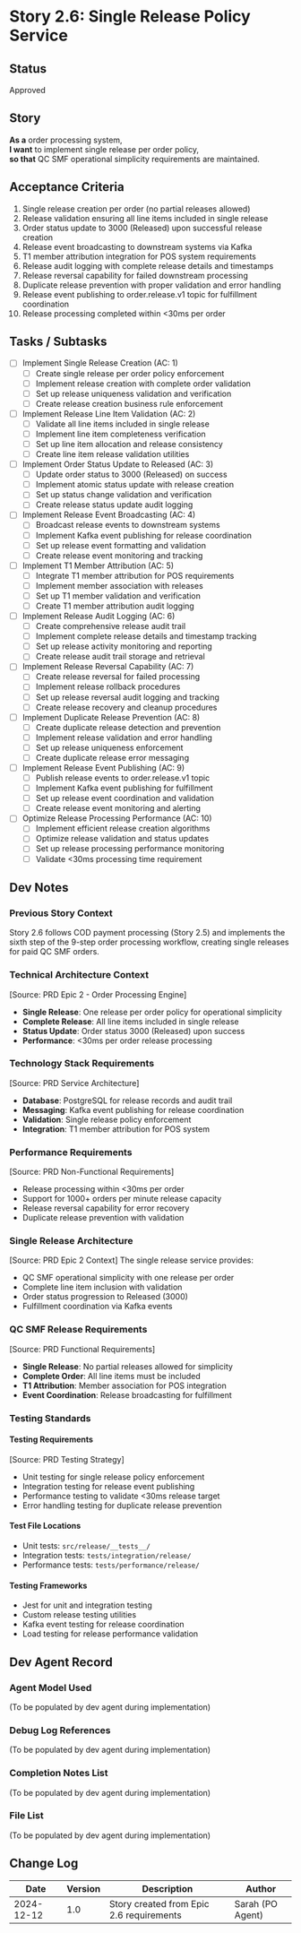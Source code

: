 # Story 2.6: Single Release Policy Service

## Status
Approved

## Story
**As a** order processing system,  
**I want** to implement single release per order policy,  
**so that** QC SMF operational simplicity requirements are maintained.

## Acceptance Criteria
1. Single release creation per order (no partial releases allowed)
2. Release validation ensuring all line items included in single release
3. Order status update to 3000 (Released) upon successful release creation
4. Release event broadcasting to downstream systems via Kafka
5. T1 member attribution integration for POS system requirements
6. Release audit logging with complete release details and timestamps
7. Release reversal capability for failed downstream processing
8. Duplicate release prevention with proper validation and error handling
9. Release event publishing to order.release.v1 topic for fulfillment coordination
10. Release processing completed within <30ms per order

## Tasks / Subtasks

- [ ] Implement Single Release Creation (AC: 1)
  - [ ] Create single release per order policy enforcement
  - [ ] Implement release creation with complete order validation
  - [ ] Set up release uniqueness validation and verification
  - [ ] Create release creation business rule enforcement

- [ ] Implement Release Line Item Validation (AC: 2)
  - [ ] Validate all line items included in single release
  - [ ] Implement line item completeness verification
  - [ ] Set up line item allocation and release consistency
  - [ ] Create line item release validation utilities

- [ ] Implement Order Status Update to Released (AC: 3)
  - [ ] Update order status to 3000 (Released) on success
  - [ ] Implement atomic status update with release creation
  - [ ] Set up status change validation and verification
  - [ ] Create release status update audit logging

- [ ] Implement Release Event Broadcasting (AC: 4)
  - [ ] Broadcast release events to downstream systems
  - [ ] Implement Kafka event publishing for release coordination
  - [ ] Set up release event formatting and validation
  - [ ] Create release event monitoring and tracking

- [ ] Implement T1 Member Attribution (AC: 5)
  - [ ] Integrate T1 member attribution for POS requirements
  - [ ] Implement member association with releases
  - [ ] Set up T1 member validation and verification
  - [ ] Create T1 member attribution audit logging

- [ ] Implement Release Audit Logging (AC: 6)
  - [ ] Create comprehensive release audit trail
  - [ ] Implement complete release details and timestamp tracking
  - [ ] Set up release activity monitoring and reporting
  - [ ] Create release audit trail storage and retrieval

- [ ] Implement Release Reversal Capability (AC: 7)
  - [ ] Create release reversal for failed processing
  - [ ] Implement release rollback procedures
  - [ ] Set up release reversal audit logging and tracking
  - [ ] Create release recovery and cleanup procedures

- [ ] Implement Duplicate Release Prevention (AC: 8)
  - [ ] Create duplicate release detection and prevention
  - [ ] Implement release validation and error handling
  - [ ] Set up release uniqueness enforcement
  - [ ] Create duplicate release error messaging

- [ ] Implement Release Event Publishing (AC: 9)
  - [ ] Publish release events to order.release.v1 topic
  - [ ] Implement Kafka event publishing for fulfillment
  - [ ] Set up release event coordination and validation
  - [ ] Create release event monitoring and alerting

- [ ] Optimize Release Processing Performance (AC: 10)
  - [ ] Implement efficient release creation algorithms
  - [ ] Optimize release validation and status updates
  - [ ] Set up release processing performance monitoring
  - [ ] Validate <30ms processing time requirement

## Dev Notes

### Previous Story Context
Story 2.6 follows COD payment processing (Story 2.5) and implements the sixth step of the 9-step order processing workflow, creating single releases for paid QC SMF orders.

### Technical Architecture Context
[Source: PRD Epic 2 - Order Processing Engine]
- **Single Release**: One release per order policy for operational simplicity
- **Complete Release**: All line items included in single release
- **Status Update**: Order status 3000 (Released) upon success
- **Performance**: <30ms per order release processing

### Technology Stack Requirements
[Source: PRD Service Architecture]
- **Database**: PostgreSQL for release records and audit trail
- **Messaging**: Kafka event publishing for release coordination
- **Validation**: Single release policy enforcement
- **Integration**: T1 member attribution for POS system

### Performance Requirements
[Source: PRD Non-Functional Requirements]
- Release processing within <30ms per order
- Support for 1000+ orders per minute release capacity
- Release reversal capability for error recovery
- Duplicate release prevention with validation

### Single Release Architecture
[Source: PRD Epic 2 Context]
The single release service provides:
- QC SMF operational simplicity with one release per order
- Complete line item inclusion with validation
- Order status progression to Released (3000)
- Fulfillment coordination via Kafka events

### QC SMF Release Requirements
[Source: PRD Functional Requirements]
- **Single Release**: No partial releases allowed for simplicity
- **Complete Order**: All line items must be included
- **T1 Attribution**: Member association for POS integration
- **Event Coordination**: Release broadcasting for fulfillment

### Testing Standards

#### Testing Requirements
[Source: PRD Testing Strategy]
- Unit testing for single release policy enforcement
- Integration testing for release event publishing
- Performance testing to validate <30ms release target
- Error handling testing for duplicate release prevention

#### Test File Locations
- Unit tests: `src/release/__tests__/`
- Integration tests: `tests/integration/release/`
- Performance tests: `tests/performance/release/`

#### Testing Frameworks
- Jest for unit and integration testing
- Custom release testing utilities
- Kafka event testing for release coordination
- Load testing for release performance validation

## Dev Agent Record

### Agent Model Used
(To be populated by dev agent during implementation)

### Debug Log References
(To be populated by dev agent during implementation)

### Completion Notes List
(To be populated by dev agent during implementation)

### File List
(To be populated by dev agent during implementation)

## Change Log

| Date | Version | Description | Author |
|------|---------|-------------|--------|
| 2024-12-12 | 1.0 | Story created from Epic 2.6 requirements | Sarah (PO Agent) |